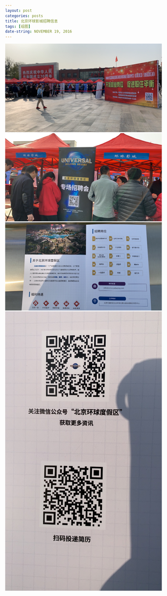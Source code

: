 ```yaml
---
layout: post
categories: posts
title: 北京环球影城招聘信息 
tags: [组图]
date-string: NOVEMBER 19, 2016
---
```

<script src="//ajax.googleapis.com/ajax/libs/jquery/1.9.1/jquery.min.js"></script>
<script>window.jQuery || document.write('<script src="_/js/libs/jquery-1.9.1.min.js"><\/script>')</script>

<center>
    <div class="photoset-grid-custom" data-layout="213">
        <img src="/images/2019-10-22/ad_1.jpg">
        <img src="/images/2019-10-22/ad_2.jpg">
        <img src="/images/2019-10-22/ad_3.jpg">
        <img src="/images/2019-10-22/ad_4.jpg">
    </div>
</center>

<script src="/assets/js/jquery.photoset-grid.js"></script>

<script type="text/javascript">
    $('.photoset-grid-custom').photosetGrid({
    // Set the gutter between columns and rows
    gutter: '5px',
  
    // Wrap the images in links
    highresLinks: true,
  
    // Asign a common rel attribute
    rel: 'print-gallery',

    onInit: function(){},
    
    onComplete: function(){
        // Show the grid after it renders
        $('.photoset-grid-custom').attr('style', '');
    }
});
</script>
